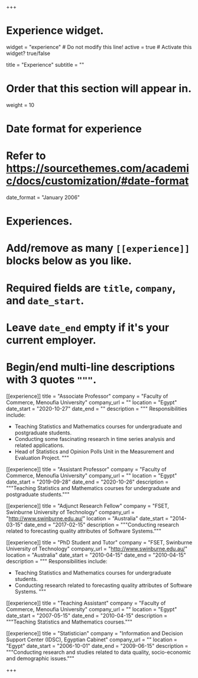+++
# Experience widget.
widget = "experience"  # Do not modify this line!
active = true  # Activate this widget? true/false

title = "Experience"
subtitle = ""

# Order that this section will appear in.
weight = 10

# Date format for experience
#   Refer to https://sourcethemes.com/academic/docs/customization/#date-format
date_format = "January 2006"

# Experiences.
#   Add/remove as many `[[experience]]` blocks below as you like.
#   Required fields are `title`, `company`, and `date_start`.
#   Leave `date_end` empty if it's your current employer.
#   Begin/end multi-line descriptions with 3 quotes `"""`.
[[experience]]
  title = "Associate Professor"
  company = "Faculty of Commerce, Menoufia University"
  company_url = ""
  location = "Egypt"
  date_start = "2020-10-27"
  date_end = ""
  description = """
  Responsibilities include:
  
  * Teaching Statistics and Mathematics courses for undergraduate and postgraduate students.
  * Conducting some fascinating research in time series analysis and related applications.
  * Head of Statistics and Opinion Polls Unit in the Measurement and Evaluation Project.
  """
    
[[experience]]
  title = "Assistant Professor"
  company = "Faculty of Commerce, Menoufia University"
  company_url = ""
  location = "Egypt"
  date_start = "2019-09-28"
  date_end = "2020-10-26"
  description = """Teaching Statistics and Mathematics courses for undergraduate and postgraduate students."""
 
 
[[experience]]
  title = "Adjunct Research Fellow"
  company = "FSET, Swinburne University of Technology"
  company_url = "http://www.swinburne.edu.au/"
  location = "Australia"
  date_start = "2014-03-15"
  date_end = "2017-02-15"
  description = """Conducting research related to forecasting quality attributes of Software Systems."""
 

[[experience]]
  title = "PhD Student and Tutor"
  company = "FSET, Swinburne University of Technology"
  company_url = "http://www.swinburne.edu.au/"
  location = "Australia"
  date_start = "2010-04-15"
  date_end = "2010-04-15"
  description = """
  Responsibilities include:
  
  * Teaching Statistics and Mathematics courses for undergraduate students.
  * Conducting research related to forecasting quality attributes of Software Systems.
  """
  
    
[[experience]]
  title = "Teaching Assistant"
  company = "Faculty of Commerce, Menoufia University"
  company_url = ""
  location = "Egypt"
  date_start = "2007-05-15"
  date_end = "2010-04-15"
  description = """Teaching Statistics and Mathematics courses."""
 

    
[[experience]]
  title = "Statistician"
  company = "Information and Decision Support Center (IDSC), Egyptian Cabinet"
  company_url = ""
  location = "Egypt"
  date_start = "2006-10-01"
  date_end = "2009-06-15"
  description = """Conducting research and studies related to data quality, socio-economic and demographic issues."""
 
+++
